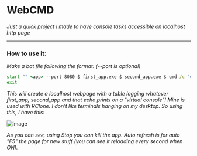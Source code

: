 # WebCMD
*Just a quick project I made to have console tasks accessible on localhost http page*

<hr/>

### How to use it:

*Make a bat file following the format: (--port is optional)*

```bat
start "" <app> --port 8080 $ first_app.exe $ second_app.exe $ cmd /c "echo This should work and run as third"
exit
```

*This will create a localhost webpage with a table logging whatever first_app, second_app and that echo prints on a "virtual console"!*
*Mine is used with RClone. I don't like terminals hanging on my desktop. So using this, I have this:*

![image](https://github.com/Lohkdesgds/WebCMD/assets/17103500/fcbb88e9-6c6b-45d6-bb95-bb7458a705bc)

*As you can see, using Stop you can kill the app. Auto refresh is for auto "F5" the page for new stuff (you can see it reloading every second when ON).*
